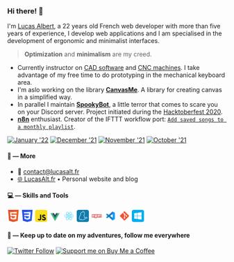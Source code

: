 ### Hi there! 👋

I'm [Lucas Albert](https://lucasalt.fr), a 22 years old French web developer with more than five years of experience, I develop web applications and I am specialised in the development of ergonomic and minimalist interfaces.

> **Optimization** and **minimalism** are my creed.

* Currently instructor on [CAD software](https://en.wikipedia.org/wiki/Computer-aided_design) and [CNC machines](https://en.wikipedia.org/wiki/Numerical_control). I take advantage of my free time to do prototyping in the mechanical keyboard area.
* I'm aslo working on the library **[CanvasMe](https://github.com/LucasCtrl/CanvasMe)**. A library for creating canvas in a simplified way.
* In parallel I maintain **[SpookyBot](https://github.com/LucasCtrl/SpookyBot/)**, a little terror that comes to scare you on your Discord server. Project initiated during the [Hacktoberfest 2020](https://hacktoberfest.digitalocean.com/).
* **[n8n](https://n8n.io/)** enthusiast. Creator of the IFTTT workflow port: [`Add saved songs to a monthly playlist`](https://n8n.io/workflows/1074).

<!-- <table align="center">
  <tr>
    <td align="center">
     <a href="https://now-playing.lucasalt.dev/now-playing?open"><img src="https://now-playing.lucasalt.dev/now-playing" width="256" height="64" alt="Now Playing"></a>
   </td>
   <td align="center">
   Probably listening music now. You can follow me on <a href="https://open.spotify.com/user/z9l6extvzbinsf8fna7kz6skn" target="_blank">Spotify</a> 🎶
   </td>
     </tr>
</table> -->

[![January '22](https://img.shields.io/badge/January%2022'-%231DB954.svg?&style=for-the-badge&logo=spotify&logoColor=white)](https://open.spotify.com/playlist/0bLSAyu9XfYo4H4c9vsLHB)
[![December '21](https://img.shields.io/badge/December%2021'-%231DB954.svg?&style=for-the-badge&logo=spotify&logoColor=white)](https://open.spotify.com/playlist/49Efrro3tyo80NpVvgk6F3)
[![November '21](https://img.shields.io/badge/November%2021'-%231DB954.svg?&style=for-the-badge&logo=spotify&logoColor=white)](https://open.spotify.com/playlist/1COk7kk9cSEkcZScxqzGvW)
[![October '21](https://img.shields.io/badge/October%2021'-%231DB954.svg?&style=for-the-badge&logo=spotify&logoColor=white)](https://open.spotify.com/playlist/0LDsAubmCKHxySKA03wwsc)

#### 🎈 — More

- 📧 contact@lucasalt.fr
- [🌐 LucasAlt.fr](https://lucasalt.fr) • Personal website and blog

#### 💻 — Skills and Tools

<p align="left">
    <img height="28" width="28" src="https://raw.githubusercontent.com/edent/SuperTinyIcons/master/images/svg/html5.svg" />
    <img height="28" width="28" src="https://raw.githubusercontent.com/edent/SuperTinyIcons/master/images/svg/css3.svg" />
    <img height="28" width="28" src="https://raw.githubusercontent.com/edent/SuperTinyIcons/master/images/svg/javascript.svg" />
    <img height="28" width="28" src="https://raw.githubusercontent.com/edent/SuperTinyIcons/master/images/svg/vue.svg" />
    <img height="28" width="28" src="https://raw.githubusercontent.com/edent/SuperTinyIcons/master/images/svg/react.svg" />
    <img height="28" width="28" src="https://raw.githubusercontent.com/edent/SuperTinyIcons/master/images/svg/yarn.svg" />
    <img height="28" width="28" src="https://raw.githubusercontent.com/edent/SuperTinyIcons/master/images/svg/npm.svg" />
    <img height="28" width="28" src="https://raw.githubusercontent.com/edent/SuperTinyIcons/master/images/svg/visualstudiocode.svg" />
    <img height="28" width="28" src="https://raw.githubusercontent.com/edent/SuperTinyIcons/master/images/svg/git.svg" />
    <img height="28" width="28" src="https://raw.githubusercontent.com/edent/SuperTinyIcons/master/images/svg/windows.svg" />
</p>

#### 🔔 — Keep up to date on my adventures, follow me everywhere

[![Twitter Follow](https://img.shields.io/twitter/follow/lucasctrlalt?color=%231DA1F2&label=Follow%20me&logo=Twitter&style=for-the-badge)](https://twitter.com/lucasctrlalt)
[![Support me on Buy Me a Coffee](https://img.shields.io/badge/-Support%20me-%23FFDD00?style=for-the-badge&logo=buy-me-a-coffee&logoColor=black)](https://www.buymeacoffee.com/lucasalt?via=lucasalt)

<!-- <details>
<summary>📈 — More stats and informations about me</summary>
<table>
  <tr>
    <td align="center">
      <img src="https://metrics.lecoq.io/lucasctrl?template=classic&base.header=0&base.activity=0&base.community=0&base.metadata=0&languages=1&pagespeed=1&pagespeed.detailed=false&pagespeed.screenshot=false&posts.limit=4&posts.source=dev.to&tweets.limit=2&config.timezone=Europe%2FParis"/>
     </td>
  </tr>
</table>
</details> -->

